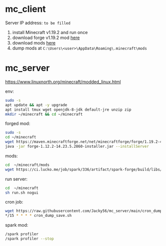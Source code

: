 # mc_client

Server IP address: `to be filled`

1. install Minecraft v1.19.2 and run once
1. download forge v1.19.2 mod [here](https://files.minecraftforge.net/net/minecraftforge/forge/)
1. download mods [here](https://www.curseforge.com/minecraft/mc-mods)
1. dump mods at `C:\Users\<user>\AppData\Roaming\.minecraft\mods`

# mc_server 

https://www.linuxnorth.org/minecraft/modded_linux.html

env:
```bash
sudo -s 
apt update && apt -y upgrade
apt install tmux wget openjdk-8-jdk default-jre unzip zip
mkdir ~/minecraft && cd ~/minecraft
```

forged mod:
```bash
sudo -s 
cd ~/minecraft
wget https://maven.minecraftforge.net/net/minecraftforge/forge/1.19.2-43.1.1/forge-1.19.2-43.1.1-installer.jar
java -jar forge-1.12.2-14.23.5.2860-installer.jar --installServer
```

mods:
```bash
cd  ~/minecraft/mods
wget https://ci.lucko.me/job/spark/336/artifact/spark-forge/build/libs/spark-1.9.36-forge.jar
```

run server:
```bash
cd  ~/minecraft
sh run.sh nogui
```

cron job:
```bash
wget https://raw.githubusercontent.com/Jacky56/mc_server/main/cron_dump_save.sh
*/15 * * * * cron_dump_save.sh
```

spark mod:
```bash
/spark profiler
/spark profiler --stop
```
